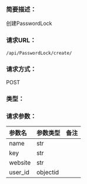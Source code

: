 ### **简要描述：**

创建PasswordLock

### **请求URL：**

`/api/PasswordLock/create/`

### **请求方式：**

POST

### **类型：**


### **请求参数：**

|参数名|参数类型|备注|
|:--|:--|:--|
|name|str||
|key|str||
|website|str||
|user_id|objectid||

